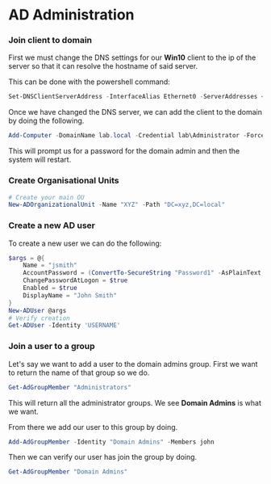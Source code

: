 # AD Administration

### Join client to domain

First we must change the DNS settings for our **Win10** client to the ip of the server so that it can resolve the hostname of said server.

This can be done with the powershell command:

```powershell
Set-DNSClientServerAddress -InterfaceAlias Ethernet0 -ServerAddresses <SERVERIP>
```

Once we have changed the DNS server, we can add the client to the domain by doing the following.

```powershell
Add-Computer -DomainName lab.local -Credential lab\Administrator -Force -Restart
```

This will prompt us for a password for the domain admin and then the system will restart.

### Create Organisational Units

```powershell
# Create your main OU
New-ADOrganizationalUnit -Name "XYZ" -Path "DC=xyz,DC=local" 
```

### Create a new AD user

To create a new user we can do the following:
```powershell
$args = @{
    Name = "jsmith"
    AccountPassword = (ConvertTo-SecureString "Password1" -AsPlainText -Force)
    ChangePasswordAtLogon = $true
    Enabled = $true
    DisplayName = "John Smith"
}
New-ADUser @args
# Verify creation
Get-ADUser -Identity 'USERNAME'
```

### Join a user to a group

Let's say we want to add a user to the domain admins group. First we want to return the name of that group so we do.

```powershell
Get-AdGroupMember "Administrators"
```

This will return all the administrator groups. We see **Domain Admins** is what we want.

From there we add our user to this group by doing.

```powershell
Add-AdGroupMember -Identity "Domain Admins" -Members john
```

Then we can verify our user has join the group by doing.

```powershell
Get-AdGroupMember "Domain Admins"
```
